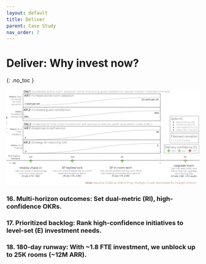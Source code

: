 ```yaml
---
layout: default
title: Deliver
parent: Case Study
nav_order: 7
---
```


# **Deliver:** Why invest now?
{: .no_toc }

![](/assets/images/deliver.jpg)

### **16. Multi-horizon outcomes:** Set dual-metric (RI), high-confidence OKRs.

### **17. Prioritized backlog:** Rank high-confidence initiatives to level-set (E) investment needs.

### **18. 180-day runway:** With ~1.8 FTE investment, we unblock up to 25K rooms (~12M ARR).